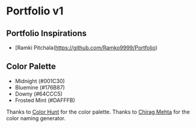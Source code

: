 # Portfolio v1

## Portfolio Inspirations
- [Ramki Pitchala(https://github.com/Ramko9999/Portfolio)

## Color Palette
- Midnight (#001C30)
- Bluemine (#176B87)
- Downy (#64CCC5)
- Frosted Mint (#DAFFFB)

Thanks to [Color Hunt](https://colorhunt.co/palette/001c30176b8764ccc5dafffb) for the color palette.
Thanks to [Chirag Mehta](https://chir.ag/projects/name-that-color/) for the color naming generator.